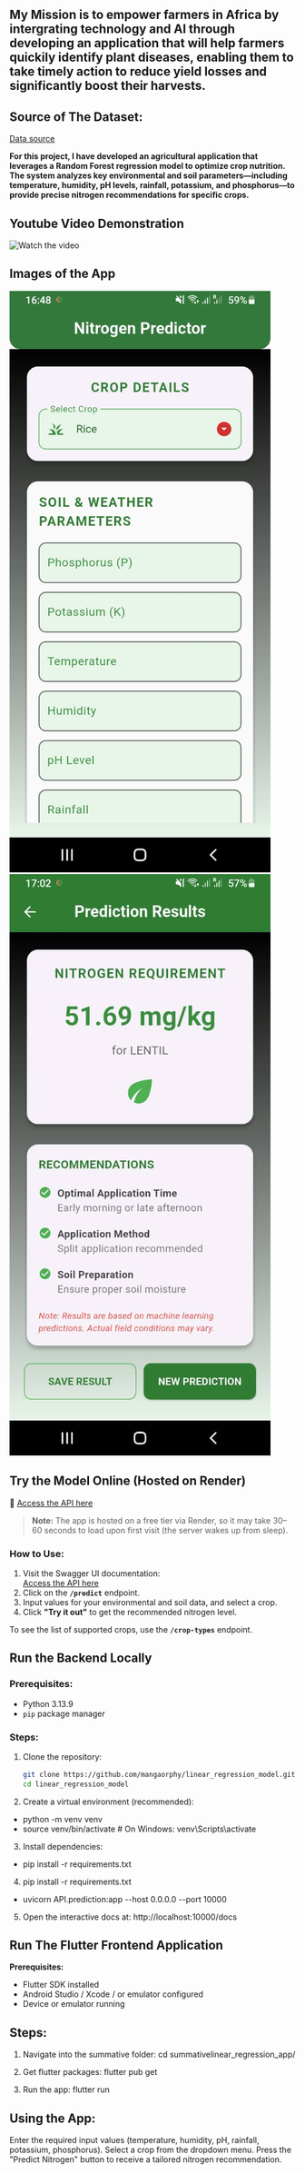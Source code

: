 ## My Mission is to empower farmers in Africa by intergrating technology and AI through developing an application that will help farmers quickily identify plant diseases, enabling them to take timely action to reduce yield losses and significantly boost their harvests. 

## Source of The Dataset:

[Data source](https://www.kaggle.com/datasets/atharvaingle/crop-recommendation-dataset?select=Crop_recommendation.csv)

**For this project, I have developed an agricultural application that leverages a Random Forest regression model to optimize crop nutrition. The system analyzes key environmental and soil parameters—including temperature, humidity, pH levels, rainfall, potassium, and phosphorus—to provide precise nitrogen recommendations for specific crops.**

## Youtube Video Demonstration
![Watch the video](https://youtu.be/3xc1sLxXGXo?si=2LG8oqDkgeZIHkJA)


## Images of the App
![Crop Recommendation App](summative/images/home.jpeg)
![Crop Recommendation App](summative/images/result.jpeg)

## Try the Model Online (Hosted on Render)

🔗 [Access the API here](https://linear-regression-model-irc0.onrender.com/docs )

> **Note:** The app is hosted on a free tier via Render, so it may take 30–60 seconds to load upon first visit (the server wakes up from sleep).

###  How to Use:
1. Visit the Swagger UI documentation:  
   [Access the API here](https://linear-regression-model-irc0.onrender.com/docs )
2. Click on the **`/predict`** endpoint.
3. Input values for your environmental and soil data, and select a crop.
4. Click **"Try it out"** to get the recommended nitrogen level.

To see the list of supported crops, use the **`/crop-types`** endpoint.

## Run the Backend Locally

### Prerequisites:
- Python 3.13.9
- `pip` package manager

### Steps:
1. Clone the repository:
   ```bash
   git clone https://github.com/mangaorphy/linear_regression_model.git 
   cd linear_regression_model

2. Create a virtual environment (recommended):
- python -m venv venv
- source venv/bin/activate  # On Windows: venv\Scripts\activate

3. Install dependencies:
- pip install -r requirements.txt

4. pip install -r requirements.txt
- uvicorn API.prediction:app --host 0.0.0.0 --port 10000

5. Open the interactive docs at:
http://localhost:10000/docs

## Run The Flutter Frontend Application

**Prerequisites:**
- Flutter SDK installed
- Android Studio / Xcode / or emulator configured
- Device or emulator running

## Steps:
1. Navigate into the summative folder:
cd summativelinear_regression_app/

2. Get flutter packages:
 flutter pub get

3. Run the app:
flutter run

## Using the App:
Enter the required input values (temperature, humidity, pH, rainfall, potassium, phosphorus).
Select a crop from the dropdown menu.
Press the "Predict Nitrogen" button to receive a tailored nitrogen recommendation.